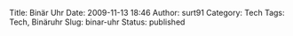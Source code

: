 Title: Binär Uhr
Date: 2009-11-13 18:46
Author: surt91
Category: Tech
Tags: Tech, Binäruhr
Slug: binar-uhr
Status: published

<center><object id="Frame" style="background-color:#ddd" data="js/uhr/uhr.html" width="180" height="115"></object></center>
